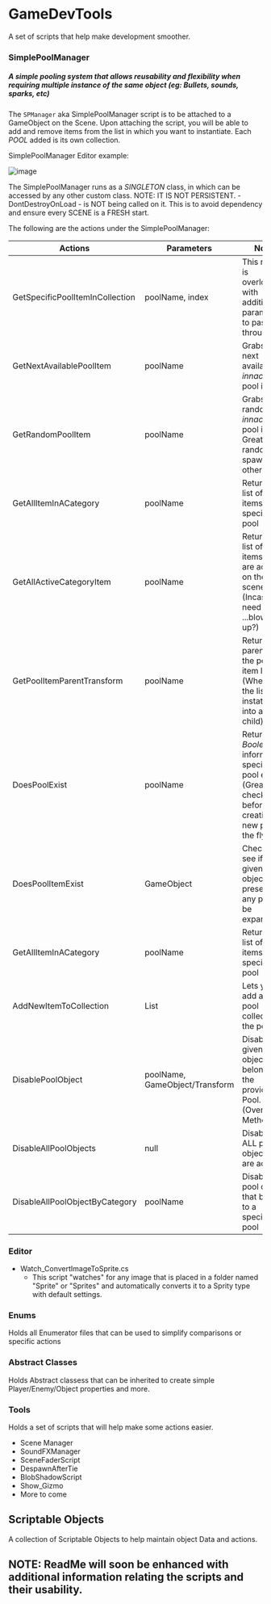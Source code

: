 # GameDevTools
A set of scripts that help make development smoother.

### SimplePoolManager
##### A simple pooling system that allows reusability and flexibility when requiring multiple instance of the same object (eg: Bullets, sounds, sparks, etc)
The ```SPManager``` aka SimplePoolManager script is to be attached to a GameObject on the Scene. Upon attaching the script, you will be able to add and remove items from the list in which you want to instantiate. Each _POOL_ added is its own collection.

SimplePoolManager Editor example:

![image](https://user-images.githubusercontent.com/12915760/103145427-45b91500-4708-11eb-972c-b6f017faff0b.png)

The SimplePoolManager runs as a _SINGLETON_ class, in which can be accessed by any other custom class.
NOTE: IT IS NOT PERSISTENT.  - DontDestroyOnLoad - is NOT being called on it. This is to avoid dependency and ensure every SCENE is a FRESH start.

The following are the actions under the SimplePoolManager:
 
| Actions | Parameters | Notes|
| --- | --- | --- |
| GetSpecificPoolItemInCollection | poolName, index | This method is overloaded with additional parameters to pass through|
| GetNextAvailablePoolItem | poolName | Grabs the next available _innactive_ pool item|
| GetRandomPoolItem | poolName | Grabs a random _innactive_ pool item. Great for random spawning or other|
| GetAllItemInACategory | poolName | Returns a list of all the items in a specific pool|
| GetAllActiveCategoryItem | poolName | Returns a list of all the items that are active on the scene (Incase you need to ...blow them up?)|
| GetPoolItemParentTransform | poolName | Returns the parent of the pool item list (Wherever the list was instatiated into as a child)|
| DoesPoolExist | poolName | Returns a _Boolean_ to inform if the specific pool exists (Great to check before creationd a new pool on the fly)|
| DoesPoolItemExist | GameObject | Checks to see if the given Game object is present on any pool (To be expanded)|
| GetAllItemInACategory | poolName | Returns a list of all the items in a specific pool|
| AddNewItemToCollection | List<PoolCollection> | Lets you add a _NEW_ pool collection to the pool list|
| DisablePoolObject | poolName, GameObject/Transform | Disables the given pool object that belongs to the provided Pool. (Overloaded Method)|
| DisableAllPoolObjects | null | Disables ALL pool objects that are active|
| DisableAllPoolObjectByCategory | poolName | Disables all pool objects that belong to a specified pool|


### Editor
- Watch_ConvertImageToSprite.cs 
  - This script "watches" for any image that is placed in a folder named "Sprite" or "Sprites" and automatically converts it to a Sprity type with default settings.

### Enums
Holds all Enumerator files that can be used to simplify comparisons or specific actions

### Abstract Classes
Holds Abstract classess that can be inherited to create simple Player/Enemy/Object properties and more.

### Tools
Holds a set of scripts that will help make some actions easier. 
- Scene Manager
- SoundFXManager
- SceneFaderScript
- DespawnAfterTie
- BlobShadowScript
- Show_Gizmo
- More to come

## Scriptable Objects
A collection of Scriptable Objects to help maintain object Data and actions.


## NOTE: ReadMe will soon be enhanced with additional information relating the scripts and their usability.


